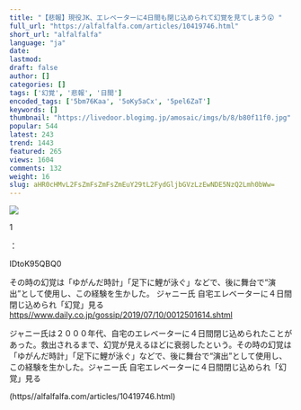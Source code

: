 ```yaml
---
title: "【悲報】現役JK、エレベーターに4日間も閉じ込められて幻覚を見てしまう😲 "
full_url: "https://alfalfalfa.com/articles/10419746.html"
short_url: "alfalfalfa"
language: "ja"
date: 
lastmod: 
draft: false
author: []
categories: []
tags: ['幻覚', '悲報', '日間']
encoded_tags: ['5bm76Kaa', '5oKy5aCx', '5pel6ZaT']
keywords: []
thumbnail: "https://livedoor.blogimg.jp/amosaic/imgs/b/8/b80f11f0.jpg"
popular: 544
latest: 243
trend: 1443
featured: 265
views: 1604
comments: 132
weight: 16
slug: aHR0cHMvL2FsZmFsZmFsZmEuY29tL2FydGljbGVzLzEwNDE5NzQ2Lmh0bWw=
---
```


![](https://livedoor.blogimg.jp/amosaic/imgs/b/8/b80f11f0.jpg)

<div><p class='res_info'><p class='res_num'>1</p>：<p class='res_name'></p><p class='res_matome'><p class='res_id'>IDtoK95QBQ0</p></p></p> その時の幻覚は「ゆがんだ時計」「足下に鯉が泳ぐ」などで、後に舞台で“演出”として使用し、この経験を生かした。 ジャニー氏 自宅エレベーターに４日間閉じ込められ「幻覚」見る <a href='https//www.daily.co.jp/gossip/2019/07/10/0012501614.shtml' target='_blank' rel='nofollow'>https//www.daily.co.jp/gossip/2019/07/10/0012501614.shtml</a><p>ジャニー氏は２０００年代、自宅のエレベーターに４日間閉じ込められたことがあった。救出されるまで、幻覚が見えるほどに衰弱したという。その時の幻覚は「ゆがんだ時計」「足下に鯉が泳ぐ」などで、後に舞台で“演出”として使用し、この経験を生かした。ジャニー氏 自宅エレベーターに４日間閉じ込められ「幻覚」見る</p></div>

(https//alfalfalfa.com/articles/10419746.html)
